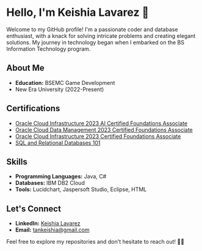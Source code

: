 # Hello, I'm Keishia Lavarez 👋

Welcome to my GitHub profile! I'm a passionate coder and database enthusiast, with a knack for solving intricate problems and creating elegant solutions. My journey in technology began when I embarked on the BS Information Technology program.

## About Me

-  **Education:** BSEMC Game Development
-  New Era University (2022-Present)

## Certifications

-  [Oracle Cloud Infrastructure 2023 AI Certified Foundations Associate](https://catalog-education.oracle.com/pls/certview/sharebadgeid=D71386FE6464BA69D0B83DD89DE51FCFED4C7E8A0165339060FB567C06748928&fbclid=IwAR0TsHIaD0CtGBl6QMfvEvMA0kYD6Ge0jhrHVNLeIVCMSwCTp92KEfpdwrQ)
-  [Oracle Cloud Data Management 2023 Certified Foundations Associate](https://catalog-education.oracle.com/pls/certview/sharebadge?id=73D977F1D0EE3D0CDE438F624F3580C849994A722FA4182E2706553F0B50D8F0&fbclid=IwAR23tUKywJNUmPu5gj45bPUpsJCZtZml6TMPk09O2iuRGVRSGfT34lgtUD4)
-  [Oracle Cloud Infrastructure 2023 Certified Foundations Associate](https://catalog-education.oracle.com/pls/certview/sharebadge?id=0FBBFA23A57CCEC1687F2684DE8F2A12F4154C168B89570747C56D9BE1B73F4D&fbclid=IwAR0siLzB3SqazYjG6jISCwKSYt3B-sGhaVPweNNUPkak7eVRvPZMQ0eraRg)
-  [SQL and Relational Databases 101](https://courses.cognitiveclass.ai/certificates/209ae01735d74be3bc66ba7c8544018f)

## Skills

- **Programming Languages:** Java, C#
- **Databases:** IBM DB2 Cloud
- **Tools:** Lucidchart, Jaspersoft Studio, Eclipse, HTML

## Let's Connect

- **LinkedIn:** [Keishia Lavarez](LinkedIn_Profile_Link)
- **Email:** tankeishia@gmail.com

Feel free to explore my repositories and don't hesitate to reach out! 👨‍💻
